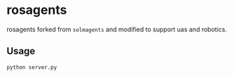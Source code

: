 # rosagents

rosagents forked from `solmagents` and modified to support uas and robotics.


## Usage

```bash
python server.py
```

